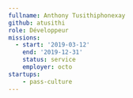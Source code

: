 ```yaml
---
fullname: Anthony Tusithiphonexay
github: atusithi
role: Développeur
missions:
  - start: '2019-03-12'
    end: '2019-12-31'
    status: service
    employer: octo
startups:
    - pass-culture
---
```

